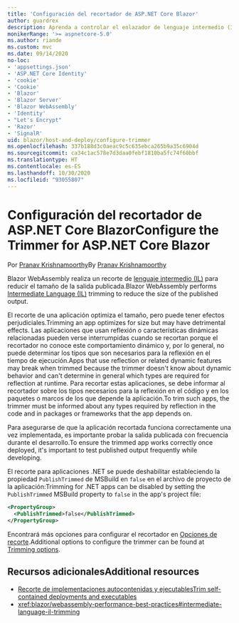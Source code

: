 ```yaml
---
title: 'Configuración del recortador de ASP.NET Core Blazor'
author: guardrex
description: Aprenda a controlar el enlazador de lenguaje intermedio (IL) (recortador) al compilar una aplicación Blazor.
monikerRange: '>= aspnetcore-5.0'
ms.author: riande
ms.custom: mvc
ms.date: 09/14/2020
no-loc:
- 'appsettings.json'
- 'ASP.NET Core Identity'
- 'cookie'
- 'Cookie'
- 'Blazor'
- 'Blazor Server'
- 'Blazor WebAssembly'
- 'Identity'
- "Let's Encrypt"
- 'Razor'
- 'SignalR'
uid: blazor/host-and-deploy/configure-trimmer
ms.openlocfilehash: 337b188d3c0aeac9c5c635ebca265b9a35c6904d
ms.sourcegitcommit: ca34c1ac578e7d3daa0febf1810ba5fc74f60bbf
ms.translationtype: HT
ms.contentlocale: es-ES
ms.lasthandoff: 10/30/2020
ms.locfileid: "93055807"
---
```

# <a name="configure-the-trimmer-for-aspnet-core-no-locblazor"></a><span data-ttu-id="cac52-103">Configuración del recortador de ASP.NET Core Blazor</span><span class="sxs-lookup"><span data-stu-id="cac52-103">Configure the Trimmer for ASP.NET Core Blazor</span></span>

<span data-ttu-id="cac52-104">Por [Pranav Krishnamoorthy](https://github.com/pranavkm)</span><span class="sxs-lookup"><span data-stu-id="cac52-104">By [Pranav Krishnamoorthy](https://github.com/pranavkm)</span></span>

<span data-ttu-id="cac52-105">Blazor WebAssembly realiza un recorte de [lenguaje intermedio (IL)](/dotnet/standard/managed-code#intermediate-language--execution) para reducir el tamaño de la salida publicada.</span><span class="sxs-lookup"><span data-stu-id="cac52-105">Blazor WebAssembly performs [Intermediate Language (IL)](/dotnet/standard/managed-code#intermediate-language--execution) trimming to reduce the size of the published output.</span></span>

<span data-ttu-id="cac52-106">El recorte de una aplicación optimiza el tamaño, pero puede tener efectos perjudiciales.</span><span class="sxs-lookup"><span data-stu-id="cac52-106">Trimming an app optimizes for size but may have detrimental effects.</span></span> <span data-ttu-id="cac52-107">Las aplicaciones que usan reflexión o características dinámicas relacionadas pueden verse interrumpidas cuando se recortan porque el recortador no conoce este comportamiento dinámico y, por lo general, no puede determinar los tipos que son necesarios para la reflexión en el tiempo de ejecución.</span><span class="sxs-lookup"><span data-stu-id="cac52-107">Apps that use reflection or related dynamic features may break when trimmed because the trimmer doesn't know about dynamic behavior and can't determine in general which types are required for reflection at runtime.</span></span> <span data-ttu-id="cac52-108">Para recortar estas aplicaciones, se debe informar al recortador sobre los tipos necesarios para la reflexión en el código y en los paquetes o marcos de los que depende la aplicación.</span><span class="sxs-lookup"><span data-stu-id="cac52-108">To trim such apps, the trimmer must be informed about any types required by reflection in the code and in packages or frameworks that the app depends on.</span></span>

<span data-ttu-id="cac52-109">Para asegurarse de que la aplicación recortada funciona correctamente una vez implementada, es importante probar la salida publicada con frecuencia durante el desarrollo.</span><span class="sxs-lookup"><span data-stu-id="cac52-109">To ensure the trimmed app works correctly once deployed, it's important to test published output frequently while developing.</span></span>

<span data-ttu-id="cac52-110">El recorte para aplicaciones .NET se puede deshabilitar estableciendo la propiedad `PublishTrimmed` de MSBuild en `false` en el archivo de proyecto de la aplicación:</span><span class="sxs-lookup"><span data-stu-id="cac52-110">Trimming for .NET apps can be disabled by setting the `PublishTrimmed` MSBuild property to `false` in the app's project file:</span></span>

```xml
<PropertyGroup>
  <PublishTrimmed>false</PublishTrimmed>
</PropertyGroup>
```
<span data-ttu-id="cac52-111">Encontrará más opciones para configurar el recortador en [Opciones de recorte](/dotnet/core/deploying/trimming-options).</span><span class="sxs-lookup"><span data-stu-id="cac52-111">Additional options to configure the trimmer can be found at [Trimming options](/dotnet/core/deploying/trimming-options).</span></span>

## <a name="additional-resources"></a><span data-ttu-id="cac52-112">Recursos adicionales</span><span class="sxs-lookup"><span data-stu-id="cac52-112">Additional resources</span></span>

* [<span data-ttu-id="cac52-113">Recorte de implementaciones autocontenidas y ejecutables</span><span class="sxs-lookup"><span data-stu-id="cac52-113">Trim self-contained deployments and executables</span></span>](/dotnet/core/deploying/trim-self-contained)
* <xref:blazor/webassembly-performance-best-practices#intermediate-language-il-trimming>
